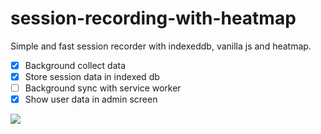 # session-recording-with-heatmap

Simple and fast session recorder with indexeddb, vanilla js and heatmap.

- [x] Background collect data
- [x] Store session data in indexed db
- [ ] Background sync with service worker
- [x] Show user data in admin screen

<img src ="https://raw.githubusercontent.com/tresende/session-recording-with-heatmap/master/bg.png">
